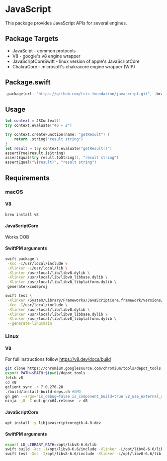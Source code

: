# JavaScript

This package provides JavaScript APIs for several engines.

## Package Targets
* JavaScipt - common protocols
* V8 - google's v8 engine wrapper
* JavaScriptCoreSwift - linux version of apple's JavaScriptCore
* СhakraCore - microsoft's chakracore engine wrapper (WIP)

## Package.swift

```swift
.package(url: "https://github.com/tris-foundation/javascript.git", .branch("master"))
```

## Usage

```swift
let context = JSContext()
try context.evaluate("40 + 2")

try context.createFunction(name: "getResult") {
    return .string("result string")
}
let result = try context.evaluate("getResult()")
assertTrue(result.isString)
assertEqual(try result.toString(), "result string")
assertEqual("\(result)", "result string")
```

## Requirements

### macOS

#### V8

```bash
brew install v8
```

#### JavaScriptCore

Works OOB

#### SwiftPM arguments

```bash
swift package \
 -Xcc -I/usr/local/include \
 -Xlinker -L/usr/local/lib \
 -Xlinker /usr/local/lib/libv8.dylib \
 -Xlinker /usr/local/lib/libv8_libbase.dylib \
 -Xlinker /usr/local/lib/libv8_libplatform.dylib \
 generate-xcodeproj

swift test \
 -Xlinker /System/Library/Frameworks/JavaScriptCore.framework/Versions/Current/JavaScriptCore \
 -Xcc -I/usr/local/include \
 -Xlinker /usr/local/lib/libv8.dylib \
 -Xlinker /usr/local/lib/libv8_libbase.dylib \
 -Xlinker /usr/local/lib/libv8_libplatform.dylib \
 --generate-linuxmain
```

### Linux

#### V8

For full instructions follow https://v8.dev/docs/build
```bash
git clone https://chromium.googlesource.com/chromium/tools/depot_tools.git
export PATH=$PATH:$(pwd)/depot_tools
fetch v8
cd v8
gclient sync -r 7.0.276.28
./build/install-build-deps.sh #OMG
gn gen --args="is_debug=false is_component_build=true v8_use_external_startup_data=false v8_enable_i18n_support=false" out.gn/x64.release
ninja -j8 -C out.gn/x64.release -v d8
```

#### JavaScriptCore
```bash
apt install -y libjavascriptcoregtk-4.0-dev
```

#### SwiftPM arguments

```bash
export LD_LIBRARY_PATH=/opt/libv8-6.6/lib
swift build -Xcc -I/opt/libv8-6.6/include -Xlinker -L/opt/libv8-6.6/lib -Xlinker -lv8_libbase -Xlinker -lv8_libplatform
swift test -Xcc -I/opt/libv8-6.6/include -Xlinker -L/opt/libv8-6.6/lib -Xlinker -lv8_libbase -Xlinker -lv8_libplatform
```
